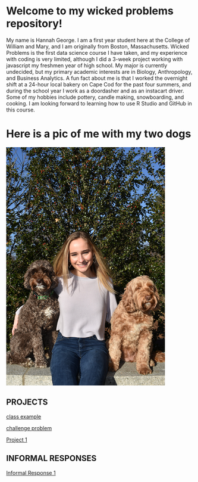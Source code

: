 
# Welcome to my wicked problems repository!
My name is Hannah George. I am a first year student here at the College of William and Mary, and I am originally from Boston, Massachusetts. Wicked Problems is the first data science course I have taken, and my experience with coding is very limited, although I did a 3-week project working with javascript my freshmen year of high school. My major is currently undecided, but my primary academic interests are in Biology, Anthropology, and Business Analytics. A fun fact about me is that I worked the overnight shift at a 24-hour local bakery on Cape Cod for the past four summers, and during the school year I work as a doordasher and as an instacart driver. Some of my hobbies include pottery, candle making, snowboarding, and cooking. I am looking forward to learning how to use R Studio and GitHub in this course. 

# Here is a pic of me with my two dogs
![](hgmc.png)



## PROJECTS
[class example](https://hannahgeorge-wickedproblems.github.io/data100repository/Challenge1.html)

[challenge problem](https://hannahgeorge-wickedproblems.github.io/data100repository/hgchallengeproblem.html)

[Project 1](https://hannahgeorge-wickedproblems.github.io/data100repository/Project1.html)

## INFORMAL RESPONSES 
[Informal Response 1](https://hannahgeorge-wickedproblems.github.io/data100repository/InformalResponse1.html)



